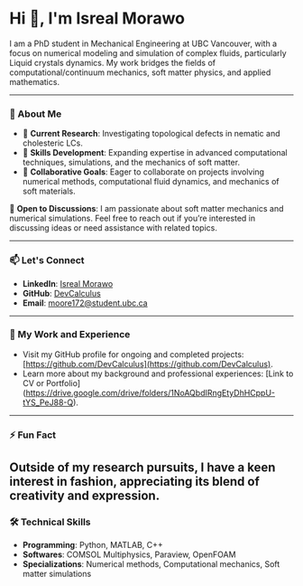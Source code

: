 # Hi 👋, I'm Isreal Morawo

I am a PhD student in Mechanical Engineering at UBC Vancouver, with a focus on numerical modeling and simulation of complex fluids, particularly Liquid crystals dynamics. My work bridges the fields of computational/continuum mechanics, soft matter physics, and applied mathematics.

---

### 🌟 About Me
- 🔭 **Current Research**: Investigating topological defects in nematic and cholesteric LCs.
- 🌱 **Skills Development**: Expanding expertise in advanced computational techniques, simulations, and the mechanics of soft matter.
- 👯 **Collaborative Goals**: Eager to collaborate on projects involving numerical methods, computational fluid dynamics, and mechanics of soft materials.

💬 **Open to Discussions**: I am passionate about soft matter mechanics and numerical simulations. Feel free to reach out if you’re interested in discussing ideas or need assistance with related topics.

---

### 📫 Let's Connect
- **LinkedIn**: [Isreal Morawo](https://www.linkedin.com/in/isreal-morawo-masc-410779184/)
- **GitHub**: [DevCalculus](https://github.com/DevCalculus)
- **Email**: [moore172@student.ubc.ca](mailto:moore172@student.ubc.ca)

---

### 📄 My Work and Experience
- Visit my GitHub profile for ongoing and completed projects: [https://github.com/DevCalculus](https://github.com/DevCalculus).
- Learn more about my background and professional experiences: [Link to CV or Portfolio] (https://drive.google.com/drive/folders/1NoAQbdIRngEtyDhHCppU-tYS_PeJ88-Q).

---

### ⚡ Fun Fact
Outside of my research pursuits, I have a keen interest in fashion, appreciating its blend of creativity and expression.
---

### 🛠️ Technical Skills
- **Programming**: Python, MATLAB, C++
- **Softwares**: COMSOL Multiphysics, Paraview, OpenFOAM
- **Specializations**: Numerical methods, Computational mechanics, Soft matter simulations
